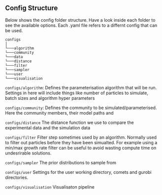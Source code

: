 ## Config Structure

Below shows the config folder structure. Have a look inside each folder to see the available options. Each .yaml file refers to a differnt config that can be used.

```
configs
│
└───algorithm
└───community
└───data
└───distance
└───filter
└───sampler
└───user 
└───visualisation
```

`configs/algorithm`: Defines the parameterisation algorithm that will be run. Settings in here will include things like number of particles to simulate, batch sizes and algorithm hyper parameters

`configs/community`: Defines the community to be simulated/parameterised. Here the community members, their model paths and 

`configs/distance` The distance function we use to compare the experimental data and the simulation data

`configs/filter` Filter step sometimes used by an algorithm. Normally used to filter out particles before they have been simualted. For example using a min/max growth rate filter can be useful to avoid wasting compute time on undesrirable solutions.

`configs/sampler` The prior distributions to sample from

`configs/user` Settings for the user working directory, comets and gurobi directories.

`configs/visualisation` Visualisaton pipeline

